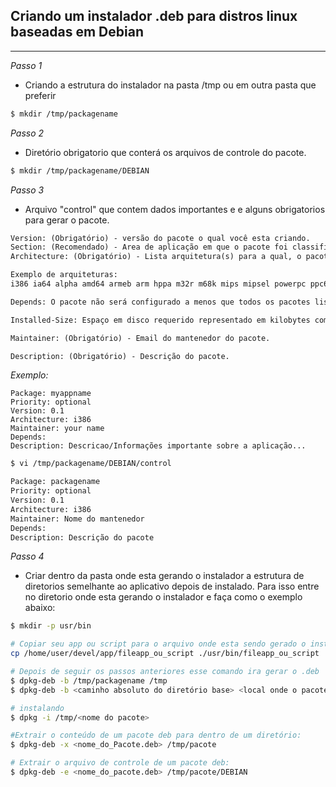 ## Criando um instalador .deb para distros linux baseadas em Debian
---

*Passo 1* 
- Criando a estrutura do instalador na pasta /tmp ou em outra pasta que preferir

```sh
$ mkdir /tmp/packagename
```

*Passo 2* 
- Diretório obrigatorio que conterá os arquivos de controle do pacote.

```sh
$ mkdir /tmp/packagename/DEBIAN
```

*Passo 3*
- Arquivo "control" que contem dados importantes e e alguns obrigatorios para gerar o pacote.

```txt
Version: (Obrigatório) - versão do pacote o qual você esta criando.
Section: (Recomendado) - Area de aplicação em que o pacote foi classificado.
Architecture: (Obrigatório) - Lista arquitetura(s) para a qual, o pacote é destinado. 

Exemplo de arquiteturas:
i386 ia64 alpha amd64 armeb arm hppa m32r m68k mips mipsel powerpc ppc64 s390 s390x sh3 sh3eb sh4 sh4eb sparc...

Depends: O pacote não será configurado a menos que todos os pacotes listados neste campo sejam configurados corretamente.

Installed-Size: Espaço em disco requerido representado em kilobytes como número decimal simples.

Maintainer: (Obrigatório) - Email do mantenedor do pacote.

Description: (Obrigatório) - Descrição do pacote.

```

*Exemplo:*
```
Package: myappname
Priority: optional
Version: 0.1
Architecture: i386
Maintainer: your name
Depends:
Description: Descricao/Informações importante sobre a aplicação...
```

```sh
$ vi /tmp/packagename/DEBIAN/control

Package: packagename
Priority: optional
Version: 0.1
Architecture: i386
Maintainer: Nome do mantenedor
Depends:
Description: Descrição do pacote
```

*Passo 4* 
- Criar dentro da pasta onde esta gerando o instalador a estrutura de diretorios semelhante ao aplicativo depois de instalado. Para isso entre no diretorio onde esta gerando o instalador e faça como o exemplo abaixo:


```sh
$ mkdir -p usr/bin

# Copiar seu app ou script para o arquivo onde esta sendo gerado o instaldor
cp /home/user/devel/app/fileapp_ou_script ./usr/bin/fileapp_ou_script

# Depois de seguir os passos anteriores esse comando ira gerar o .deb
$ dpkg-deb -b /tmp/packagename /tmp
$ dpkg-deb -b <caminho absoluto do diretório base> <local onde o pacote deve ser gerado>

# instalando
$ dpkg -i /tmp/<nome do pacote>

#Extrair o conteúdo de um pacote deb para dentro de um diretório:
$ dpkg-deb -x <nome_do_Pacote.deb> /tmp/pacote

# Extrair o arquivo de controle de um pacote deb:
$ dpkg-deb -e <nome_do_pacote.deb> /tmp/pacote/DEBIAN


```

